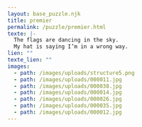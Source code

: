 ```yaml
---
layout: base_puzzle.njk
title: premier
permalink: /puzzle/premier.html
texte: |-
  The flags are dancing in the sky.
  My hat is saying I’m in a wrong way.
lien: ""
texte_lien: ""
images:
  - path: /images/uploads/structure5.png
  - path: /images/uploads/000011.jpg
  - path: /images/uploads/000038.jpg
  - path: /images/uploads/000014.jpg
  - path: /images/uploads/000026.jpg
  - path: /images/uploads/000035.jpg
  - path: /images/uploads/000012.jpg
---
```

